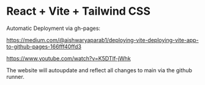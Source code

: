# React + Vite + Tailwind CSS

Automatic Deployment via gh-pages:

https://medium.com/@aishwaryaparab1/deploying-vite-deploying-vite-app-to-github-pages-166fff40ffd3

https://www.youtube.com/watch?v=K5DTIf-jWhk

The website will autoupdate and reflect all changes to main via the github runner.
